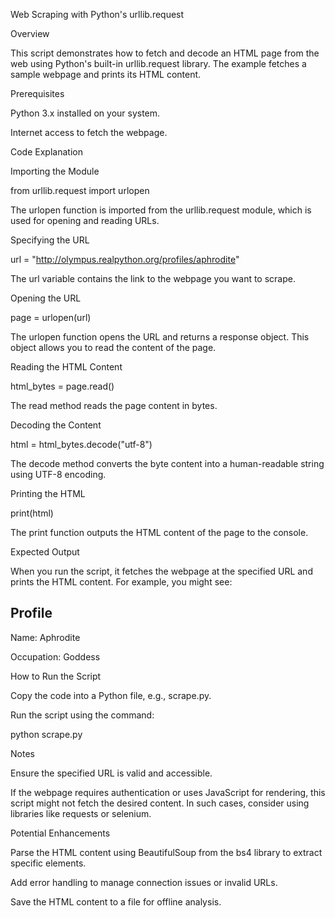 Web Scraping with Python's urllib.request

Overview

This script demonstrates how to fetch and decode an HTML page from the web using Python's built-in urllib.request library. The example fetches a sample webpage and prints its HTML content.

Prerequisites

Python 3.x installed on your system.

Internet access to fetch the webpage.

Code Explanation

Importing the Module

from urllib.request import urlopen

The urlopen function is imported from the urllib.request module, which is used for opening and reading URLs.

Specifying the URL

url = "http://olympus.realpython.org/profiles/aphrodite"

The url variable contains the link to the webpage you want to scrape.

Opening the URL

page = urlopen(url)

The urlopen function opens the URL and returns a response object. This object allows you to read the content of the page.

Reading the HTML Content

html_bytes = page.read()

The read method reads the page content in bytes.

Decoding the Content

html = html_bytes.decode("utf-8")

The decode method converts the byte content into a human-readable string using UTF-8 encoding.

Printing the HTML

print(html)

The print function outputs the HTML content of the page to the console.

Expected Output

When you run the script, it fetches the webpage at the specified URL and prints the HTML content. For example, you might see:

<!DOCTYPE html>
<html>
<head>
<title>Profile: Aphrodite</title>
</head>
<body>
<h2>Profile</h2>
<p>Name: Aphrodite</p>
<p>Occupation: Goddess</p>
</body>
</html>

How to Run the Script

Copy the code into a Python file, e.g., scrape.py.

Run the script using the command:

python scrape.py

Notes

Ensure the specified URL is valid and accessible.

If the webpage requires authentication or uses JavaScript for rendering, this script might not fetch the desired content. In such cases, consider using libraries like requests or selenium.

Potential Enhancements

Parse the HTML content using BeautifulSoup from the bs4 library to extract specific elements.

Add error handling to manage connection issues or invalid URLs.

Save the HTML content to a file for offline analysis.

